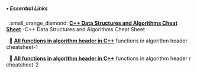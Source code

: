 
##### :black_small_square: Essential Links
<p> 
&nbsp;&nbsp;:small_orange_diamond: <a href="https://github.com/gibsjose/cpp-cheat-sheet/blob/master/Data%20Structures%20and%20Algorithms.md"><b>C++ Data Structures and Algorithms Cheat Sheet</b></a> -C++ Data Structures and Algorithms Cheat Sheet<br>

&nbsp;&nbsp;:small_orange_diamond: <a href="https://medium.com/logicalbee/c-stl-algorithms-cheat-sheet-d92f986abe14"><b>All functions in algorithm header in C++</b></a> functions in algorithm header cheatsheet-1 <br>

&nbsp;&nbsp;:small_orange_diamond: <a href="http://www.cplusplus.com/reference/algorithm/"><b>All functions in algorithm header in C++</b></a> functions in algorithm header r cheatsheet-2<br>

